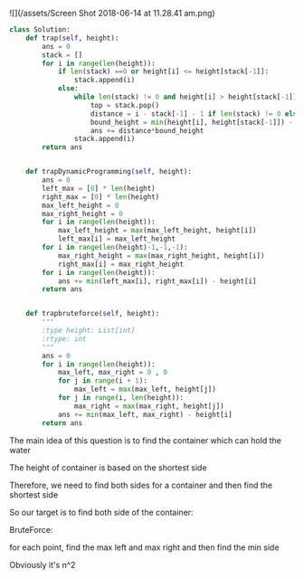 ![](/assets/Screen Shot 2018-06-14 at 11.28.41 am.png)

```py
class Solution:
    def trap(self, height):
        ans = 0
        stack = []
        for i in range(len(height)):
            if len(stack) ==0 or height[i] <= height[stack[-1]]:
                stack.append(i)
            else:
                while len(stack) != 0 and height[i] > height[stack[-1]]:
                    top = stack.pop()
                    distance = i - stack[-1] - 1 if len(stack) != 0 else i - 1
                    bound_height = min(height[i], height[stack[-1]]) - height[top] if len(stack) != 0 else 0
                    ans += distance*bound_height
                stack.append(i)
        return ans


    def trapDynamicProgramming(self, height):
        ans = 0
        left_max = [0] * len(height)
        right_max = [0] * len(height)
        max_left_height = 0
        max_right_height = 0
        for i in range(len(height)):
            max_left_height = max(max_left_height, height[i])
            left_max[i] = max_left_height
        for i in range(len(height)-1,-1,-1):
            max_right_height = max(max_right_height, height[i])
            right_max[i] = max_right_height
        for i in range(len(height)):
            ans += min(left_max[i], right_max[i]) - height[i]
        return ans


    def trapbruteforce(self, height):
        """
        :type height: List[int]
        :rtype: int
        """
        ans = 0
        for i in range(len(height)):
            max_left, max_right = 0 , 0
            for j in range(i + 1):
                max_left = max(max_left, height[j])
            for j in range(i, len(height)):
                max_right = max(max_right, height[j])
            ans += min(max_left, max_right) - height[i]
        return ans
```

The main idea of this question is to find the container which can hold the water

The height of container is based on the shortest side

Therefore, we need to find both sides for a container and then find the shortest side



So our target is to find both side of the container:

BruteForce: 

for each point, find the max left and max right and then find the min side 

Obviously it's n^2



